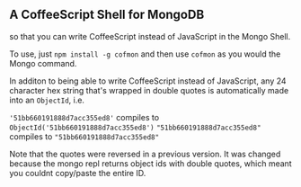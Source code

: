 
A CoffeeScript Shell for MongoDB
------

so that you can write CoffeeScript instead of JavaScript in the Mongo Shell.

To use, just `npm install -g cofmon` and then use `cofmon` as you would the Mongo command.

In additon to being able to write CoffeeScript instead of JavaScript, any 24 character hex string that's wrapped in double quotes is automatically made into an `ObjectId`, i.e.

`'51bb660191888d7acc355ed8'` compiles to `ObjectId('51bb660191888d7acc355ed8')`
`"51bb660191888d7acc355ed8"` compiles to `"51bb660191888d7acc355ed8"`

Note that the quotes were reversed in a previous version. It was changed because the mongo repl returns object ids with double quotes, which meant you couldnt copy/paste the entire ID.
